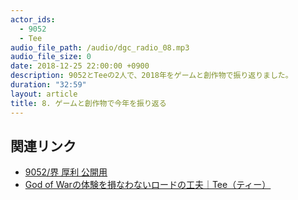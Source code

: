 ```yaml
---
actor_ids:
  - 9052
  - Tee
audio_file_path: /audio/dgc_radio_08.mp3
audio_file_size: 0
date: 2018-12-25 22:00:00 +0900
description: 9052とTeeの2人で、2018年をゲームと創作物で振り返りました。
duration: "32:59"
layout: article
title: 8. ゲームと創作物で今年を振り返る
---
```


## 関連リンク

- [9052/界 厚利 公開用](https://twitter.com/9052_creation)
- [God of Warの体験を損なわないロードの工夫｜Tee（ティー）](https://note.mu/tee135/n/n970030ebd589)